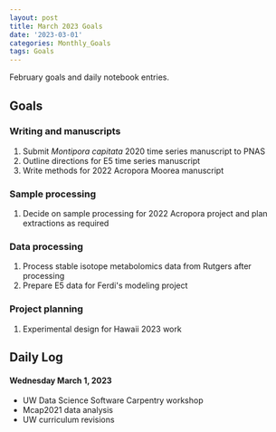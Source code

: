 ```yaml
---
layout: post
title: March 2023 Goals
date: '2023-03-01'
categories: Monthly_Goals
tags: Goals
---
```

February goals and daily notebook entries. 

## Goals  

### Writing and manuscripts 
              
1. Submit *Montipora capitata* 2020 time series manuscript to PNAS  
2. Outline directions for E5 time series manuscript
3. Write methods for 2022 Acropora Moorea manuscript 

### Sample processing 

1. Decide on sample processing for 2022 Acropora project and plan extractions as required 

### Data processing  

1. Process stable isotope metabolomics data from Rutgers after processing
2. Prepare E5 data for Ferdi's modeling project    

### Project planning 

1. Experimental design for Hawaii 2023 work

## **Daily Log**   

#### Wednesday March 1, 2023  

- UW Data Science Software Carpentry workshop
- Mcap2021 data analysis 
- UW curriculum revisions
